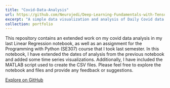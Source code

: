 ```yaml
---
title: "Covid-Data-Analysis"
url: https://github.com/Neurojedi/Deep-Learning-Fundamentals-with-TensorFlow/tree/main
excerpt: "A simple data visualization and analysis of Daily Covid data provided by John Hopkins University. <br/><img src='/images/covidglobalportion1.gif'> <br/> \n [Explore on GitHub](https://github.com/Neurojedi/Covid-Data-Analysis)"
collection: portfolio
---
```


This repository contains an extended work on my covid data analysis in my last Linear Regression notebook, as well as an assignment for the Programming with Python (SE307) course that I took last semester. In this notebook, I have extended the dates of analysis from the previous notebook and added some time series visualizations. Additionally, I have included the MATLAB script used to create the CSV files. Please feel free to explore the notebook and files and provide any feedback or suggestions.


[Explore on GitHub](https://github.com/Neurojedi/Covid-Data-Analysis)
